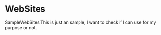 # WebSites
SampleWebSites
This is just an sample, I want to check if I can use for my purpose or not.
